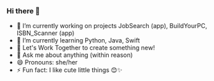 ### Hi there 👋



- 🔭 I’m currently working on projects JobSearch (app), BuildYourPC, ISBN_Scanner (app)
- 🌱 I’m currently learning Python, Java, Swift
- 👯 Let's Work Together to create something new!
- 💬 Ask me about anything (within reason)
- 😄 Pronouns: she/her
- ⚡ Fun fact: I like cute little things 😊✨


